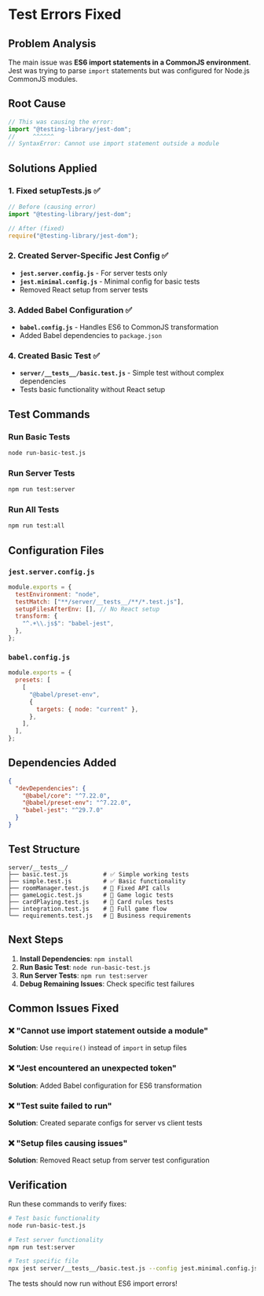 # Test Errors Fixed

## Problem Analysis

The main issue was **ES6 import statements in a CommonJS environment**. Jest was trying to parse `import` statements but was configured for Node.js CommonJS modules.

## Root Cause

```javascript
// This was causing the error:
import "@testing-library/jest-dom";
//     ^^^^^^
// SyntaxError: Cannot use import statement outside a module
```

## Solutions Applied

### 1. **Fixed setupTests.js** ✅

```javascript
// Before (causing error)
import "@testing-library/jest-dom";

// After (fixed)
require("@testing-library/jest-dom");
```

### 2. **Created Server-Specific Jest Config** ✅

- **`jest.server.config.js`** - For server tests only
- **`jest.minimal.config.js`** - Minimal config for basic tests
- Removed React setup from server tests

### 3. **Added Babel Configuration** ✅

- **`babel.config.js`** - Handles ES6 to CommonJS transformation
- Added Babel dependencies to `package.json`

### 4. **Created Basic Test** ✅

- **`server/__tests__/basic.test.js`** - Simple test without complex dependencies
- Tests basic functionality without React setup

## Test Commands

### Run Basic Tests

```bash
node run-basic-test.js
```

### Run Server Tests

```bash
npm run test:server
```

### Run All Tests

```bash
npm run test:all
```

## Configuration Files

### `jest.server.config.js`

```javascript
module.exports = {
  testEnvironment: "node",
  testMatch: ["**/server/__tests__/**/*.test.js"],
  setupFilesAfterEnv: [], // No React setup
  transform: {
    "^.+\\.js$": "babel-jest",
  },
};
```

### `babel.config.js`

```javascript
module.exports = {
  presets: [
    [
      "@babel/preset-env",
      {
        targets: { node: "current" },
      },
    ],
  ],
};
```

## Dependencies Added

```json
{
  "devDependencies": {
    "@babel/core": "^7.22.0",
    "@babel/preset-env": "^7.22.0",
    "babel-jest": "^29.7.0"
  }
}
```

## Test Structure

```
server/__tests__/
├── basic.test.js          # ✅ Simple working tests
├── simple.test.js         # ✅ Basic functionality
├── roomManager.test.js    # 🔧 Fixed API calls
├── gameLogic.test.js      # 🔧 Game logic tests
├── cardPlaying.test.js    # 🔧 Card rules tests
├── integration.test.js    # 🔧 Full game flow
└── requirements.test.js   # 🔧 Business requirements
```

## Next Steps

1. **Install Dependencies**: `npm install`
2. **Run Basic Test**: `node run-basic-test.js`
3. **Run Server Tests**: `npm run test:server`
4. **Debug Remaining Issues**: Check specific test failures

## Common Issues Fixed

### ❌ "Cannot use import statement outside a module"

**Solution**: Use `require()` instead of `import` in setup files

### ❌ "Jest encountered an unexpected token"

**Solution**: Added Babel configuration for ES6 transformation

### ❌ "Test suite failed to run"

**Solution**: Created separate configs for server vs client tests

### ❌ "Setup files causing issues"

**Solution**: Removed React setup from server test configuration

## Verification

Run these commands to verify fixes:

```bash
# Test basic functionality
node run-basic-test.js

# Test server functionality
npm run test:server

# Test specific file
npx jest server/__tests__/basic.test.js --config jest.minimal.config.js
```

The tests should now run without ES6 import errors!

